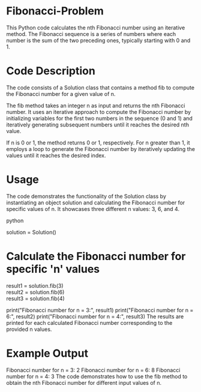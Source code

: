 ﻿# Fibonacci-Problem
This Python code calculates the nth Fibonacci number using an iterative method. The Fibonacci sequence is a series of numbers where each number is the sum of the two preceding ones, typically starting with 0 and 1.

# Code Description
The code consists of a Solution class that contains a method fib to compute the Fibonacci number for a given value of n.

The fib method takes an integer n as input and returns the nth Fibonacci number. It uses an iterative approach to compute the Fibonacci number by initializing variables for the first two numbers in the sequence (0 and 1) and iteratively generating subsequent numbers until it reaches the desired nth value.

If n is 0 or 1, the method returns 0 or 1, respectively. For n greater than 1, it employs a loop to generate the Fibonacci number by iteratively updating the values until it reaches the desired index.

# Usage
The code demonstrates the functionality of the Solution class by instantiating an object solution and calculating the Fibonacci number for specific values of n. It showcases three different n values: 3, 6, and 4.

python

solution = Solution()

# Calculate the Fibonacci number for specific 'n' values
result1 = solution.fib(3)  
result2 = solution.fib(6)  
result3 = solution.fib(4)  

print("Fibonacci number for n = 3:", result1)
print("Fibonacci number for n = 6:", result2)
print("Fibonacci number for n = 4:", result3)
The results are printed for each calculated Fibonacci number corresponding to the provided n values.

# Example Output

Fibonacci number for n = 3: 2
Fibonacci number for n = 6: 8
Fibonacci number for n = 4: 3
The code demonstrates how to use the fib method to obtain the nth Fibonacci number for different input values of n.

